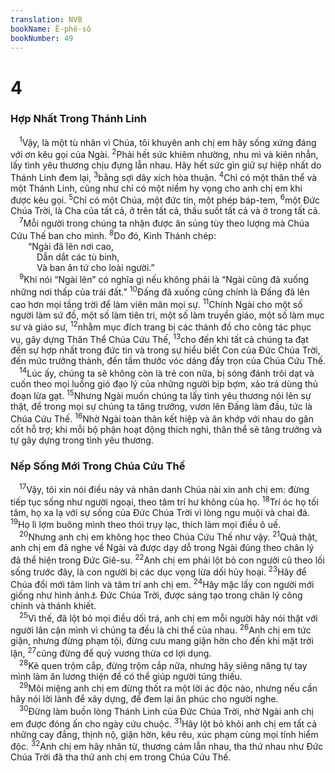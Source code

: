 ```yaml
---
translation: NVB
bookName: Ê-phê-sô 
bookNumber: 49
---
```


<div class="title"><h1>4</h1><h3>Hợp Nhất Trong Thánh Linh </h3></div>
<span class="verse eph_4_1"> <sup>1</sup>Vậy, là một tù nhân vì Chúa, tôi khuyên anh chị em hãy sống xứng đáng với ơn kêu gọi của Ngài. </span>
<span class="verse eph_4_2"><sup>2</sup>Phải hết sức khiêm nhường, nhu mì và kiên nhẫn, lấy tình yêu thương chịu đựng lẫn nhau. Hãy hết sức gìn giữ sự hiệp nhất do Thánh Linh đem lại, </span>
<span class="verse eph_4_3"><sup>3</sup>bằng sợi dây xích hòa thuận. </span>
<span class="verse eph_4_4"><sup>4</sup>Chỉ có một thân thể và một Thánh Linh, cũng như chỉ có một niềm hy vọng cho anh chị em khi được kêu gọi. </span>
<span class="verse eph_4_5"><sup>5</sup>Chỉ có một Chúa, một đức tin, một phép báp-tem, </span>
<span class="verse eph_4_6"><sup>6</sup>một Đức Chúa Trời, là Cha của tất cả, ở trên tất cả, thấu suốt tất cả và ở trong tất cả. <br/></span>
<span class="verse eph_4_7"> <sup>7</sup>Mỗi người trong chúng ta nhận được ân sủng tùy theo lượng mà Chúa Cứu Thế ban cho mình. </span>
<span class="verse eph_4_8"><sup>8</sup>Do đó, Kinh Thánh chép: <br/>  “Ngài đã lên nơi cao, <br/>   Dẫn dắt các tù binh, <br/>   Và ban ân tứ cho loài người.” <br/></span>
<span class="verse eph_4_9"> <sup>9</sup>Khi nói “Ngài lên” có nghĩa gì nếu không phải là “Ngài cũng đã xuống những nơi thấp của trái đất.” </span>
<span class="verse eph_4_10"><sup>10</sup>Đấng đã xuống cũng chính là Đấng đã lên cao hơn mọi tầng trời để làm viên mãn mọi sự. </span>
<span class="verse eph_4_11"><sup>11</sup>Chính Ngài cho một số người làm sứ đồ, một số làm tiên tri, một số làm truyền giáo, một số làm mục sư và giáo sư, </span>
<span class="verse eph_4_12"><sup>12</sup>nhằm mục đích trang bị các thánh đồ cho công tác phục vụ, gây dựng Thân Thể Chúa Cứu Thế, </span>
<span class="verse eph_4_13"><sup>13</sup>cho đến khi tất cả chúng ta đạt đến sự hợp nhất trong đức tin và trong sự hiểu biết Con của Đức Chúa Trời, đến mức trưởng thành, đến tầm thước vóc dáng đầy trọn của Chúa Cứu Thế. <br/></span>
<span class="verse eph_4_14"> <sup>14</sup>Lúc ấy, chúng ta sẽ không còn là trẻ con nữa, bị sóng đánh trôi dạt và cuốn theo mọi luồng gió đạo lý của những người bịp bợm, xảo trá dùng thủ đoạn lừa gạt. </span>
<span class="verse eph_4_15"><sup>15</sup>Nhưng Ngài muốn chúng ta lấy tình yêu thương nói lên sự thật, để trong mọi sự chúng ta tăng trưởng, vươn lên Đấng làm đầu, tức là Chúa Cứu Thế. </span>
<span class="verse eph_4_16"><sup>16</sup>Nhờ Ngài toàn thân kết hiệp và ăn khớp với nhau do gân cốt hỗ trợ; khi mỗi bộ phận hoạt động thích nghi, thân thể sẽ tăng trưởng và tự gây dựng trong tình yêu thương. <br/></span>
<div class="title"><h3>Nếp Sống Mới Trong Chúa Cứu Thế </h3></div>
<span class="verse eph_4_17"> <sup>17</sup>Vậy, tôi xin nói điều này và nhân danh Chúa nài xin anh chị em: đừng tiếp tục sống như người ngoại, theo tâm trí hư không của họ. </span>
<span class="verse eph_4_18"><sup>18</sup>Trí óc họ tối tăm, họ xa lạ với sự sống của Đức Chúa Trời vì lòng ngu muội và chai đá. </span>
<span class="verse eph_4_19"><sup>19</sup>Họ lì lợm buông mình theo thói trụy lạc, thích làm mọi điều ô uế. <br/></span>
<span class="verse eph_4_20"> <sup>20</sup>Nhưng anh chị em không học theo Chúa Cứu Thế như vậy. </span>
<span class="verse eph_4_21"><sup>21</sup>Quả thật, anh chị em đã nghe về Ngài và được dạy dỗ trong Ngài đúng theo chân lý đã thể hiện trong Đức Giê-su. </span>
<span class="verse eph_4_22"><sup>22</sup>Anh chị em phải lột bỏ con người cũ theo lối sống trước đây, là con người bị các dục vọng lừa dối hủy hoại. </span>
<span class="verse eph_4_23"><sup>23</sup>Hãy để Chúa đổi mới tâm linh và tâm trí anh chị em. </span>
<span class="verse eph_4_24"><sup>24</sup>Hãy mặc lấy con người mới giống như hình ảnh<a data-toggle="tooltip" data-placement="bottom" title="Nt: không có từ “hình ảnh”, thêm vào cho rõ nghĩa">⚓</a> Đức Chúa Trời, được sáng tạo trong chân lý công chính và thánh khiết. <br/></span>
<span class="verse eph_4_25"> <sup>25</sup>Vì thế, đã lột bỏ mọi điều dối trá, anh chị em mỗi người hãy nói thật với người lân cận mình vì chúng ta đều là chi thể của nhau. </span>
<span class="verse eph_4_26"><sup>26</sup>Anh chị em tức giận, nhưng đừng phạm tội, đừng cưu mang giận hờn cho đến khi mặt trời lặn, </span>
<span class="verse eph_4_27"><sup>27</sup>cũng đừng để quỷ vương thừa cơ lợi dụng. <br/></span>
<span class="verse eph_4_28"> <sup>28</sup>Kẻ quen trộm cắp, đừng trộm cắp nữa, nhưng hãy siêng năng tự tay mình làm ăn lương thiện để có thể giúp người túng thiếu. <br/></span>
<span class="verse eph_4_29"> <sup>29</sup>Môi miệng anh chị em đừng thốt ra một lời ác độc nào, nhưng nếu cần hãy nói lời lành để xây dựng, để đem lại ân phúc cho người nghe. <br/></span>
<span class="verse eph_4_30"> <sup>30</sup>Đừng làm buồn lòng Thánh Linh của Đức Chúa Trời, nhờ Ngài anh chị em được đóng ấn cho ngày cứu chuộc. </span>
<span class="verse eph_4_31"><sup>31</sup>Hãy lột bỏ khỏi anh chị em tất cả những cay đắng, thịnh nộ, giận hờn, kêu rêu, xúc phạm cùng mọi tính hiểm độc. </span>
<span class="verse eph_4_32"><sup>32</sup>Anh chị em hãy nhân từ, thương cảm lẫn nhau, tha thứ nhau như Đức Chúa Trời đã tha thứ anh chị em trong Chúa Cứu Thế. <br/></span>
